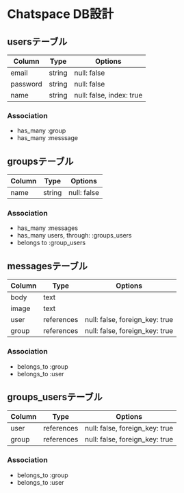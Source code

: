 # Chatspace DB設計
## usersテーブル
|Column|Type|Options|
|------|----|-------|
|email|string|null: false|
|password|string|null: false|
|name|string|null: false, index: true|
### Association
- has_many :group
- has_many :messsage

## groupsテーブル
|Column|Type|Options|
|------|----|-------|
|name|string|null: false|
### Association
- has_many :messages
- has_many users, through: :groups_users
- belongs to :group_users


## messagesテーブル
|Column|Type|Options|
|------|----|-------|
|body|text|
|image|text|
|user|references|null: false, foreign_key: true|
|group|references|null: false, foreign_key: true|
### Association
- belongs_to :group
- belongs_to :user

## groups_usersテーブル
|Column|Type|Options|
|------|----|-------|
|user|references|null: false, foreign_key: true|
|group|references|null: false, foreign_key: true|

### Association
- belongs_to :group
- belongs_to :user